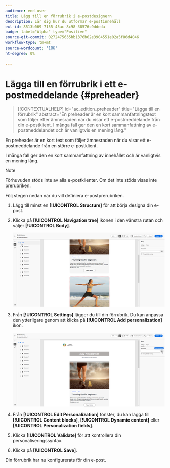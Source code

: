 ```yaml
---
audience: end-user
title: Lägg till en förrubrik i e-postdesignern
description: Lär dig hur du utformar e-postinnehåll
exl-id: 8513b069-7155-45ac-8c98-38576c9ddeda
badge: label="Alpha" type="Positive"
source-git-commit: 0272475635bb1376b62e3904551e02a5f86d4046
workflow-type: tm+mt
source-wordcount: '186'
ht-degree: 0%

---
```


# Lägga till en förrubrik i ett e-postmeddelande {#preheader}

>[!CONTEXTUALHELP]
>id="ac_edition_preheader"
>title="Lägga till en förrubrik"
>abstract="En preheader är en kort sammanfattningstext som följer efter ämnesraden när du visar ett e-postmeddelande från din e-postklient. I många fall ger den en kort sammanfattning av e-postmeddelandet och är vanligtvis en mening lång."

En preheader är en kort text som följer ämnesraden när du visar ett e-postmeddelande från en större e-postklient.

I många fall ger den en kort sammanfattning av innehållet och är vanligtvis en mening lång.

>[!NOTE]
>
>Förhuvuden stöds inte av alla e-postklienter. Om det inte stöds visas inte prerubriken.

Följ stegen nedan när du vill definiera e-postprerubriken.

1. Lägg till minst en **[!UICONTROL Structure]** för att börja designa din e-post.

1. Klicka på **[!UICONTROL Navigation tree]** ikonen i den vänstra rutan och väljer **[!UICONTROL Body]**.

   ![](assets/preheader_body.png)

1. Från **[!UICONTROL Settings]** lägger du till din förrubrik. Du kan anpassa den ytterligare genom att klicka på **[!UICONTROL Add personalization]** ikon.

   ![](assets/preheader_body_settings.png)

1. Från **[!UICONTROL Edit Personalization]** fönster, du kan lägga till **[!UICONTROL Content blocks]**, **[!UICONTROL Dynamic content]** eller **[!UICONTROL Personalization fields]**.

1. Klicka **[!UICONTROL Validate]** för att kontrollera din personaliseringssyntax.

1. Klicka på **[!UICONTROL Save]**.

Din förrubrik har nu konfigurerats för din e-post.

